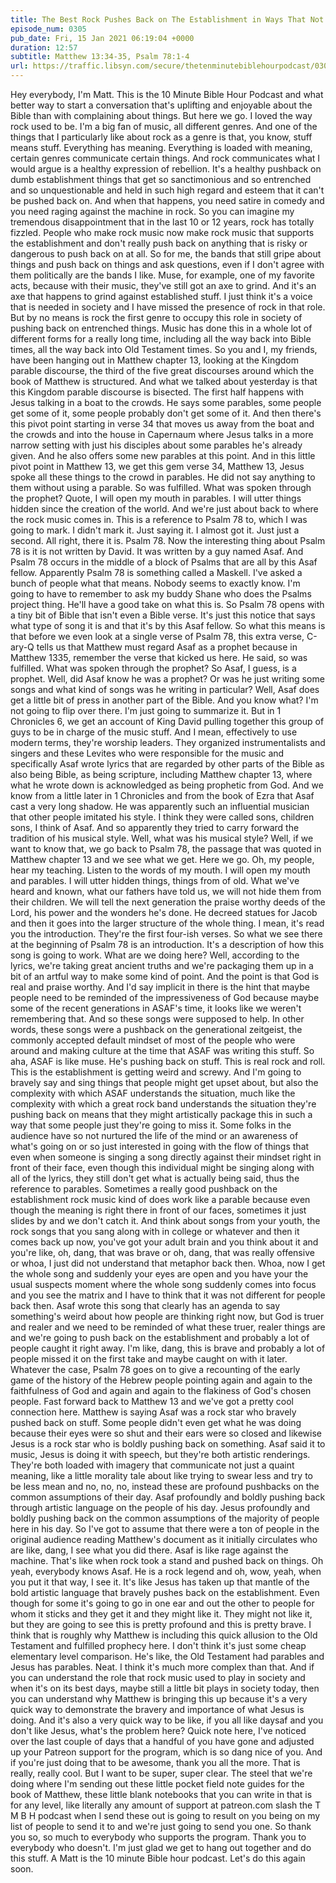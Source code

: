 ```yaml
---
title: The Best Rock Pushes Back on The Establishment in Ways That Not Everyone Hears Even Though They Might Be Singing Along
episode_num: 0305
pub_date: Fri, 15 Jan 2021 06:19:04 +0000
duration: 12:57
subtitle: Matthew 13:34-35, Psalm 78:1-4
url: https://traffic.libsyn.com/secure/thetenminutebiblehourpodcast/0305_-_The_Best_Rock_Pushes_Back_on_The_Establishment_in_Ways_That_Not_Everyone_Hears_Even_Though_They_Might_Be_Singing_Along.mp3
---
```


 Hey everybody, I'm Matt. This is the 10 Minute Bible Hour Podcast and what better way to start a conversation that's uplifting and enjoyable about the Bible than with complaining about things. But here we go. I loved the way rock used to be. I'm a big fan of music, all different genres. And one of the things that I particularly like about rock as a genre is that, you know, stuff means stuff. Everything has meaning. Everything is loaded with meaning, certain genres communicate certain things. And rock communicates what I would argue is a healthy expression of rebellion. It's a healthy pushback on dumb establishment things that get so sanctimonious and so entrenched and so unquestionable and held in such high regard and esteem that it can't be pushed back on. And when that happens, you need satire in comedy and you need raging against the machine in rock. So you can imagine my tremendous disappointment that in the last 10 or 12 years, rock has totally fizzled. People who make rock music now make rock music that supports the establishment and don't really push back on anything that is risky or dangerous to push back on at all. So for me, the bands that still gripe about things and push back on things and ask questions, even if I don't agree with them politically are the bands I like. Muse, for example, one of my favorite acts, because with their music, they've still got an axe to grind. And it's an axe that happens to grind against established stuff. I just think it's a voice that is needed in society and I have missed the presence of rock in that role. But by no means is rock the first genre to occupy this role in society of pushing back on entrenched things. Music has done this in a whole lot of different forms for a really long time, including all the way back into Bible times, all the way back into Old Testament times. So you and I, my friends, have been hanging out in Matthew chapter 13, looking at the Kingdom parable discourse, the third of the five great discourses around which the book of Matthew is structured. And what we talked about yesterday is that this Kingdom parable discourse is bisected. The first half happens with Jesus talking in a boat to the crowds. He says some parables, some people get some of it, some people probably don't get some of it. And then there's this pivot point starting in verse 34 that moves us away from the boat and the crowds and into the house in Capernaum where Jesus talks in a more narrow setting with just his disciples about some parables he's already given. And he also offers some new parables at this point. And in this little pivot point in Matthew 13, we get this gem verse 34, Matthew 13, Jesus spoke all these things to the crowd in parables. He did not say anything to them without using a parable. So was fulfilled. What was spoken through the prophet? Quote, I will open my mouth in parables. I will utter things hidden since the creation of the world. And we're just about back to where the rock music comes in. This is a reference to Psalm 78 to, which I was going to mark. I didn't mark it. Just saying it. I almost got it. Just just a second. All right, there it is. Psalm 78. Now the interesting thing about Psalm 78 is it is not written by David. It was written by a guy named Asaf. And Psalm 78 occurs in the middle of a block of Psalms that are all by this Asaf fellow. Apparently Psalm 78 is something called a Maskell. I've asked a bunch of people what that means. Nobody seems to exactly know. I'm going to have to remember to ask my buddy Shane who does the Psalms project thing. He'll have a good take on what this is. So Psalm 78 opens with a tiny bit of Bible that isn't even a Bible verse. It's just this notice that says what type of song it is and that it's by this Asaf fellow. So what this means is that before we even look at a single verse of Psalm 78, this extra verse, C-ary-Q tells us that Matthew must regard Asaf as a prophet because in Matthew 1335, remember the verse that kicked us here. He said, so was fulfilled. What was spoken through the prophet? So Asaf, I guess, is a prophet. Well, did Asaf know he was a prophet? Or was he just writing some songs and what kind of songs was he writing in particular? Well, Asaf does get a little bit of press in another part of the Bible. And you know what? I'm not going to flip over there. I'm just going to summarize it. But in 1 Chronicles 6, we get an account of King David pulling together this group of guys to be in charge of the music stuff. And I mean, effectively to use modern terms, they're worship leaders. They organized instrumentalists and singers and these Levites who were responsible for the music and specifically Asaf wrote lyrics that are regarded by other parts of the Bible as also being Bible, as being scripture, including Matthew chapter 13, where what he wrote down is acknowledged as being prophetic from God. And we know from a little later in 1 Chronicles and from the book of Ezra that Asaf cast a very long shadow. He was apparently such an influential musician that other people imitated his style. I think they were called sons, children sons, I think of Asaf. And so apparently they tried to carry forward the tradition of his musical style. Well, what was his musical style? Well, if we want to know that, we go back to Psalm 78, the passage that was quoted in Matthew chapter 13 and we see what we get. Here we go. Oh, my people, hear my teaching. Listen to the words of my mouth. I will open my mouth and parables. I will utter hidden things, things from of old. What we've heard and known, what our fathers have told us, we will not hide them from their children. We will tell the next generation the praise worthy deeds of the Lord, his power and the wonders he's done. He decreed statues for Jacob and then it goes into the larger structure of the whole thing. I mean, it's read you the introduction. They're the first four-ish verses. So what we see there at the beginning of Psalm 78 is an introduction. It's a description of how this song is going to work. What are we doing here? Well, according to the lyrics, we're taking great ancient truths and we're packaging them up in a bit of an artful way to make some kind of point. And the point is that God is real and praise worthy. And I'd say implicit in there is the hint that maybe people need to be reminded of the impressiveness of God because maybe some of the recent generations in ASAF's time, it looks like we weren't remembering that. And so these songs were supposed to help. In other words, these songs were a pushback on the generational zeitgeist, the commonly accepted default mindset of most of the people who were around and making culture at the time that ASAF was writing this stuff. So aha, ASAF is like muse. He's pushing back on stuff. This is real rock and roll. This is the establishment is getting weird and screwy. And I'm going to bravely say and sing things that people might get upset about, but also the complexity with which ASAF understands the situation, much like the complexity with which a great rock band understands the situation they're pushing back on means that they might artistically package this in such a way that some people just they're going to miss it. Some folks in the audience have so not nurtured the life of the mind or an awareness of what's going on or so just interested in going with the flow of things that even when someone is singing a song directly against their mindset right in front of their face, even though this individual might be singing along with all of the lyrics, they still don't get what is actually being said, thus the reference to parables. Sometimes a really good pushback on the establishment rock music kind of does work like a parable because even though the meaning is right there in front of our faces, sometimes it just slides by and we don't catch it. And think about songs from your youth, the rock songs that you sang along with in college or whatever and then it comes back up now, you've got your adult brain and you think about it and you're like, oh, dang, that was brave or oh, dang, that was really offensive or whoa, I just did not understand that metaphor back then. Whoa, now I get the whole song and suddenly your eyes are open and you have your the usual suspects moment where the whole song suddenly comes into focus and you see the matrix and I have to think that it was not different for people back then. Asaf wrote this song that clearly has an agenda to say something's weird about how people are thinking right now, but God is truer and realer and we need to be reminded of what these truer, realer things are and we're going to push back on the establishment and probably a lot of people caught it right away. I'm like, dang, this is brave and probably a lot of people missed it on the first take and maybe caught on with it later. Whatever the case, Psalm 78 goes on to give a recounting of the early game of the history of the Hebrew people pointing again and again to the faithfulness of God and again and again to the flakiness of God's chosen people. Fast forward back to Matthew 13 and we've got a pretty cool connection here. Matthew is saying Asaf was a rock star who bravely pushed back on stuff. Some people didn't even get what he was doing because their eyes were so shut and their ears were so closed and likewise Jesus is a rock star who is boldly pushing back on something. Asaf said it to music, Jesus is doing it with speech, but they're both artistic renderings. They're both loaded with imagery that communicate not just a quaint meaning, like a little morality tale about like trying to swear less and try to be less mean and no, no, no, instead these are profound pushbacks on the common assumptions of their day. Asaf profoundly and boldly pushing back through artistic language on the people of his day. Jesus profoundly and boldly pushing back on the common assumptions of the majority of people here in his day. So I've got to assume that there were a ton of people in the original audience reading Matthew's document as it initially circulates who are like, dang, I see what you did there. Asaf is like rage against the machine. That's like when rock took a stand and pushed back on things. Oh yeah, everybody knows Asaf. He is a rock legend and oh, wow, yeah, when you put it that way, I see it. It's like Jesus has taken up that mantle of the bold artistic language that bravely pushes back on the establishment. Even though for some it's going to go in one ear and out the other to people for whom it sticks and they get it and they might like it. They might not like it, but they are going to see this is pretty profound and this is pretty brave. I think that is roughly why Matthew is including this quick allusion to the Old Testament and fulfilled prophecy here. I don't think it's just some cheap elementary level comparison. He's like, the Old Testament had parables and Jesus has parables. Neat. I think it's much more complex than that. And if you can understand the role that rock music used to play in society and when it's on its best days, maybe still a little bit plays in society today, then you can understand why Matthew is bringing this up because it's a very quick way to demonstrate the bravery and importance of what Jesus is doing. And it's also a very quick way to be like, if you all like daysaf and you don't like Jesus, what's the problem here? Quick note here, I've noticed over the last couple of days that a handful of you have gone and adjusted up your Patreon support for the program, which is so dang nice of you. And if you're just doing that to be awesome, thank you all the more. That is really, really cool. But I want to be super, super clear. The steel that we're doing where I'm sending out these little pocket field note guides for the book of Matthew, these little blank notebooks that you can write in that is for any level, like literally any amount of support at patreon.com slash the T M B H podcast when I send these out is going to result on you being on my list of people to send it to and we're just going to send you one. So thank you so, so much to everybody who supports the program. Thank you to everybody who doesn't. I'm just glad we get to hang out together and do this stuff. A Matt is the 10 minute Bible hour podcast. Let's do this again soon.